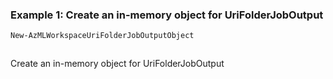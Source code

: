 ### Example 1: Create an in-memory object for UriFolderJobOutput
```powershell
New-AzMLWorkspaceUriFolderJobOutputObject
```

```output
```

Create an in-memory object for UriFolderJobOutput
